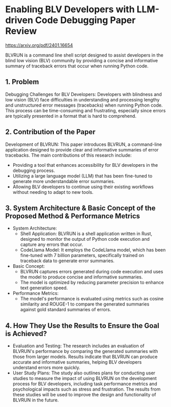 # Enabling BLV Developers with LLM-driven Code Debugging Paper Review

https://arxiv.org/pdf/2401.16654

BLVRUN is a command line shell script designed to assist developers in the blind low vision (BLV) community by providing a concise and informative summary of traceback errors that occur when running Python code.

## 1. Problem
Debugging Challenges for BLV Developers: Developers with blindness and low vision (BLV) face difficulties in understanding and processing lengthy and unstructured error messages (tracebacks) when running Python code. This process can be time-consuming and frustrating, especially since errors are typically presented in a format that is hard to comprehend.

## 2. Contribution of the Paper
Development of BLVRUN: This paper introduces BLVRUN, a command-line application designed to provide clear and informative summaries of error tracebacks. The main contributions of this research include:
- Providing a tool that enhances accessibility for BLV developers in the debugging process.
- Utilizing a large language model (LLM) that has been fine-tuned to generate more understandable error summaries.
- Allowing BLV developers to continue using their existing workflows without needing to adapt to new tools.

## 3. System Architecture & Basic Concept of the Proposed Method & Performance Metrics
- System Architecture:
  -   Shell Application: BLVRUN is a shell application written in Rust, designed to monitor the output of Python code execution and capture any errors that occur.
  -   CodeLlama Model: It employs the CodeLlama model, which has been fine-tuned with 7 billion parameters, specifically trained on traceback data to generate error summaries.
- Basic Concept:
  -   BLVRUN captures errors generated during code execution and uses the model to produce concise and informative summaries.
  -   The model is optimized by reducing parameter precision to enhance text generation speed.
- Performance Metrics:
  -   The model's performance is evaluated using metrics such as cosine similarity and ROUGE-1 to compare the generated summaries against gold standard summaries of errors.

## 4. How They Use the Results to Ensure the Goal is Achieved?
- Evaluation and Testing: The research includes an evaluation of BLVRUN's performance by comparing the generated summaries with those from larger models. Results indicate that BLVRUN can produce accurate and informative summaries, helping BLV developers understand errors more quickly.
- User Study Plans: The study also outlines plans for conducting user studies to measure the impact of using BLVRUN on the development process for BLV developers, including task performance metrics and psychological impacts such as stress and frustration. The results from these studies will be used to improve the design and functionality of BLVRUN in the future.

